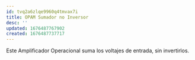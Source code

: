 ```yaml
---
id: tvq2a6zlqe9960q4tmvax7i
title: OPAM Sumador no Inversor
desc: ''
updated: 1676487767902
created: 1676487737717
---
```


Este Amplificador Operacional suma los voltajes de entrada, sin invertirlos.

